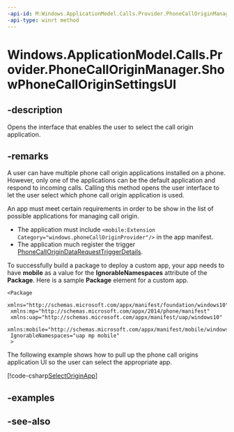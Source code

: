 ```yaml
---
-api-id: M:Windows.ApplicationModel.Calls.Provider.PhoneCallOriginManager.ShowPhoneCallOriginSettingsUI
-api-type: winrt method
---
```


<!-- Method syntax
public void ShowPhoneCallOriginSettingsUI()
-->

# Windows.ApplicationModel.Calls.Provider.PhoneCallOriginManager.ShowPhoneCallOriginSettingsUI

## -description
Opens the interface that enables the user to select the call origin application.

## -remarks
A user can have multiple phone call origin applications installed on a phone. However, only one of the applications can be the default application and respond to incoming calls. Calling this method opens the user interface to let the user select which phone call origin application is used.

An app must meet certain requirements in order to be show in the list of possible applications for managing call origin.
+ The application must include `<mobile:Extension Category="windows.phoneCallOriginProvider"/>` in the app manifest.
+ The application much register the trigger [PhoneCallOriginDataRequestTriggerDetails](../windows.applicationmodel.calls.background/phonecallorigindatarequesttriggerdetails.md).


To successfully build a package to deploy a custom app, your app needs to have **mobile** as a value for the **IgnorableNamespaces** attribute of the **Package**. Here is a sample **Package** element for a custom app.

```
<Package
 xmlns="http://schemas.microsoft.com/appx/manifest/foundation/windows10"
 xmlns:mp="http://schemas.microsoft.com/appx/2014/phone/manifest"
 xmlns:uap="http://schemas.microsoft.com/appx/manifest/uap/windows10"
 xmlns:mobile="http://schemas.microsoft.com/appx/manifest/mobile/windows10"
 IgnorableNamespaces="uap mp mobile"
 >
```



The following example shows how to pull up the phone call origins application UI so the user can select the appropriate app.



[!code-csharp[SelectOriginApp](../windows.applicationmodel.calls.provider/code/CallProvider/cs/Scenario1.xaml.cs#SnippetSelectOriginApp)]

## -examples

## -see-also

